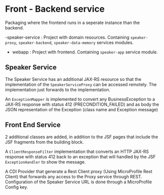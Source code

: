 # Front - Backend service

Packaging where the frontend runs in a seperate instance than the backend.

-speaker-service : Project with domain resources. Containing `speaker-proxy`, `speaker-backend`, `speaker-data-memory` services modules.
- webapp : Project with frontend. Containing `speaker-app` service module. 

## Speaker Service

The Speaker Service has an additional JAX-RS resource so that the implementation of the `SpeakerServiceProxy` can be accessed remotely.  The implementation just forwards to the implementation.

An `ExceptionMapper` is implemented to convert any BusinessException to a JAX-RS response with status 412 (PRECONDITION_FAILED) and as body the JSON representation of the Exception (class name and Exception message) 

## Front End Service

2 additional classes are added, in addition to the JSF pages that include the JSF fragments from the building block.

A `ClientResponseFilter` implementation that converts an HTTP JAX-RS response with status 412 back to an exception that will handled by the JSF `ExceptionHandler` to show the message.  

A CDI Provider that generate a Rest Client proxy (Using MicroProfile Rest Client) that forwards any access to the Proxy service through REST.  Configuration of the Speaker Service URL is done through a MicroProfile Config key. 



